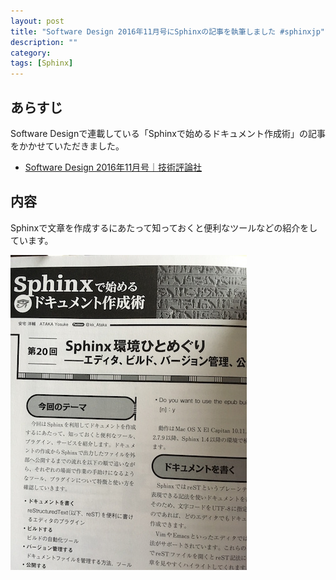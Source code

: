 ```yaml
---
layout: post
title: "Software Design 2016年11月号にSphinxの記事を執筆しました #sphinxjp"
description: ""
category: 
tags: [Sphinx]
---
```


## あらすじ

Software Designで連載している「Sphinxで始めるドキュメント作成術」の記事をかかせていただきました。

- [Software Design 2016年11月号｜技術評論社](http://gihyo.jp/magazine/SD/archive/2016/201611)

## 内容

Sphinxで文章を作成するにあたって知っておくと便利なツールなどの紹介をしています。

![img](/static/images/2016-10-31/sd.jpg)
